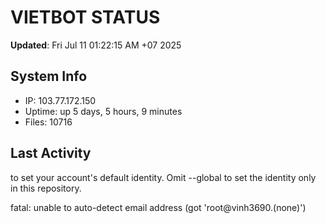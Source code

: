 # VIETBOT STATUS
**Updated**: Fri Jul 11 01:22:15 AM +07 2025

## System Info
- IP: 103.77.172.150
- Uptime: up 5 days, 5 hours, 9 minutes
- Files: 10716

## Last Activity

to set your account's default identity.
Omit --global to set the identity only in this repository.

fatal: unable to auto-detect email address (got 'root@vinh3690.(none)')
